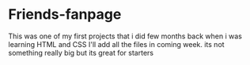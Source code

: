 # Friends-fanpage
This was one of my first projects that i did few months back when i was learning HTML and CSS
I'll add all the files in coming week. its not something really big but its great for starters 
